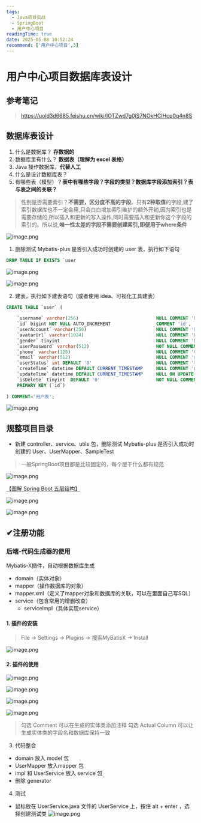 ```yaml
---
tags:
  - Java项目实战
  - SpringBoot
  - 用户中心项目
readingTime: true
date: 2025-05-08 10:52:24
recommend: ['用户中心项目',3]
---
```


# 用户中心项目数据库表设计

## 参考笔记

>https://uold3d6685.feishu.cn/wiki/IOTZwd7g0iS7NOkHCIHcp0q4n8S


## 数据库表设计

1. 什么是数据库？  **存数据的​**
2. 数据库里有什么？  **数据表（理解为 excel 表格）​**
3. Java 操作数据库，**代替人工​**
4. 什么是设计数据库表？​
5. 有哪些表（模型）？**表中有哪些字段？字段的类型？数据库字段添加索引？表与表之间的关联？**
>性别是否需要索引？​
  **不需要，区分度不高的字段**。只有**2种取值**的字段,建了索引数据库也不一定会用,只会白白增加索引维护的额外开销,因为索引也是需要存储的,所以插入和更新的写入操作,同时需要插入和更新你这个字段的索引的。所以说,**唯一性太差的字段不需要创建索引,即便用于where条件**

![image.png](https://imgsbo.oss-cn-shanghai.aliyuncs.com/undefined20250508105646131.png)
1. 删除测试 Mybatis-plus 是否引入成功时创建的 user 表，执行如下语句

```SQL
DROP TABLE IF EXISTS `user
```

![image.png](https://imgsbo.oss-cn-shanghai.aliyuncs.com/undefined20250508105905895.png)

![image.png](https://imgsbo.oss-cn-shanghai.aliyuncs.com/undefined20250508110032940.png)



2. 建表，执行如下建表语句（或者使用 idea、可视化工具建表）


```SQL
CREATE TABLE `user` (​
​
    `username` varchar(256)                             NULL COMMENT '用户昵称',​
    `id` bigint NOT NULL AUTO_INCREMENT                 COMMENT 'id',​
    `userAccount` varchar(256)                          NULL COMMENT '账号',​
    `avatarUrl` varchar(1024)                           NULL COMMENT '用户头像',​
    `gender` tinyint                                    NULL COMMENT '性别',​
    `userPassword` varchar(512)                         NOT NULL COMMENT '密码',​
    `phone` varchar(128)                                NULL COMMENT '电话',​
    `email` varchar(512)                                NULL COMMENT '邮箱',​
    `userStatus` int DEFAULT '0'                        NULL COMMENT '状态 0-正常',​
    `createTime` datetime DEFAULT CURRENT_TIMESTAMP     NULL COMMENT '创建时间',​
    `updateTime` datetime DEFAULT CURRENT_TIMESTAMP     NULL ON UPDATE CURRENT_TIMESTAMP COMMENT '更新时间',​
    `isDelete` tinyint  DEFAULT '0'                     NOT NULL COMMENT '是否删除',​
    PRIMARY KEY (`id`)​
​
) COMMENT='用户表';
```

![image.png](https://imgsbo.oss-cn-shanghai.aliyuncs.com/undefined20250508110142802.png)

## 规整项目目录

- 新建 controller、service、utils 包，删除测试 Mybatis-plus 是否引入成功时创建的 User、UserMapper、SampleTest
> 一般SpringBoot项目都是比较固定的，每个层干什么都有规范


![image.png](https://imgsbo.oss-cn-shanghai.aliyuncs.com/undefined20250508110314234.png)

[【图解 Spring Boot 五层结构】](https://blog.csdn.net/huzia/article/details/124345353)

![image.png](https://imgsbo.oss-cn-shanghai.aliyuncs.com/undefined20250508110417431.png)

![image.png](https://imgsbo.oss-cn-shanghai.aliyuncs.com/undefined20250508110601818.png)

## ✔注册功能

### 后端-代码生成器的使用

Mybatis-X插件，自动根据数据库生成 ​
- domain（实体对象）​
- mapper（操作数据库的对象）​
- mapper.xml（定义了mapper对象和数据库的关联，可以在里面自己写SQL）​
- service（包含常用的增删改查）​
	- serviceImpl（具体实现service）
#### 1. 插件的安装

>File -> Settings -> Plugins -> 搜索MyBatisX -> Install​

![image.png](https://imgsbo.oss-cn-shanghai.aliyuncs.com/undefined20250508110932611.png)

#### 2. 插件的使用

![image.png](https://imgsbo.oss-cn-shanghai.aliyuncs.com/undefined20250508111012828.png)

![image.png](https://imgsbo.oss-cn-shanghai.aliyuncs.com/undefined20250508111028834.png)

![image.png](https://imgsbo.oss-cn-shanghai.aliyuncs.com/undefined20250508111046702.png)

![image.png](https://imgsbo.oss-cn-shanghai.aliyuncs.com/undefined20250508111104754.png)

>勾选 Comment 可以在生成的实体类添加注释​
  勾选 Actual Column 可以让生成实体类的字段名和数据库保持一致

3. 代码整合​
- domain 放入 model 包​
- UserMapper 放入mapper 包​
- impl 和 UserService 放入 service 包​
- 删除 generator
4. 测试​
- 鼠标放在 UserService.java 文件的 UserService 上，按住 alt + enter ，选择创建测试类
![image.png](https://imgsbo.oss-cn-shanghai.aliyuncs.com/undefined20250508112233248.png)
